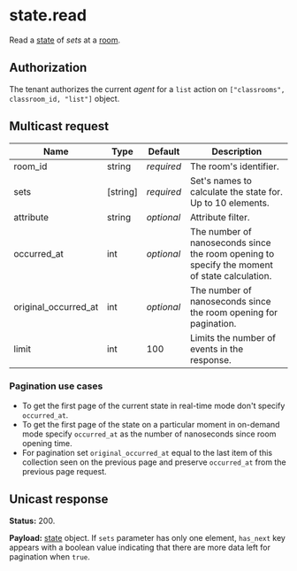 # state.read

Read a [state](../state.md#state) of _sets_ at a [room](../room.md#room).

## Authorization

The tenant authorizes the current _agent_ for a `list` action on `["classrooms", classroom_id, "list"]` object.

## Multicast request

Name                 | Type     | Default    | Description
-------------------- | -------- | ---------- | ---------------------------------------------------------------
room_id              | string   | _required_ | The room's identifier.
sets                 | [string] | _required_ | Set's names to calculate the state for. Up to 10 elements.
attribute            | string   | _optional_ | Attribute filter.
occurred_at          | int      | _optional_ | The number of nanoseconds since the room opening to specify the moment of state calculation.
original_occurred_at | int      | _optional_ | The number of nanoseconds since the room opening for pagination.
limit                | int      |        100 | Limits the number of events in the response.

### Pagination use cases

- To get the first page of the current state in real-time mode don't specify `occurred_at`.
- To get the first page of the state on a particular moment in on-demand mode specify `occurred_at`
  as the number of nanoseconds since room opening time.
- For pagination set `original_occurred_at` equal to the last item of this collection seen on the previous page and preserve `occurred_at` from the previous page request.

## Unicast response

**Status:** 200.

**Payload:** [state](../state.md#state) object. If `sets` parameter has only one element, `has_next` key appears with a boolean value indicating that there are more data left for pagination
when `true`.

